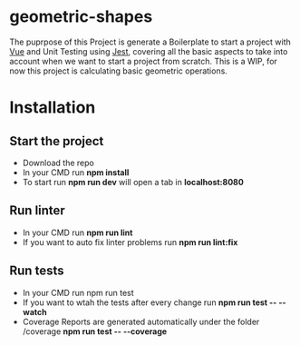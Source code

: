 # geometric-shapes

The puprpose of this Project is generate a Boilerplate to start a project with [Vue](https://www.vuejs.com/)
and Unit Testing using [Jest](https://jestjs.io/),  covering all the basic aspects to take into account when we want to start a project from scratch. This is a WIP, for now this project is calculating basic geometric operations.

# Installation 

## Start the project 

- Download the repo
- In your CMD run **npm install**
- To start  run **npm run dev** will open a tab in **localhost:8080**

## Run linter
- In your CMD run **npm run lint**
- If you want to auto fix linter problems run **npm run lint:fix**

## Run tests
- In your CMD run npm run test
- If you want to wtah the tests after every change run **npm run test -- --watch**
- Coverage Reports are generated automatically  under the folder /coverage **npm run test -- --coverage**
